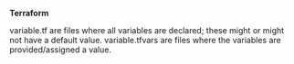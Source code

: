 

**Terraform**



variable.tf are files where all variables are declared; these might or might not have a default value.
variable.tfvars are files where the variables are provided/assigned a value.